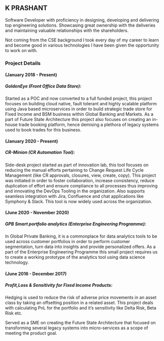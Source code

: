 ## K PRASHANT

Software Developer with proficiency in designing, developing and delivering top engineering solutions. Showcasing great ownership with the deliveries and maintaining valuable relationships with the shareholders. 

Not coming from the CSE background I took every day of my career to learn and become good in various technologies I have been given the opportunity to work on with.

### Project Details

#### (January 2018 - Present)
##### GoldenEye (Front Office Data Store):
Started as a POC and now converted to a full funded project, this project focuses on building cloud native, fault tolerant and highly scalable platform using Java based microservices in order to build strategic trade store for Fixed Income and BSM business within Global Banking and Markets. As a part of Future State Architecture this project also focuses on creating an in-house trade booking platform, hence demising a plethora of legacy systems used to book trades for this business.

#### (January  2020 - Present)
##### CR-Minion (CR Automation Tool): 
Side-desk project started as part of innovation lab, this tool focuses on reducing the manual efforts pertaining to Change Request Life Cycle Management (like CR approvals, closures, view, create, copy). This project was initiated in order to foster collaboration, increase consistency, reduce duplication of effort and ensure compliance to all processes thus improving and innovating the DevOps Tooling in the organization. Also supports seamless integration with Jira, Confluence and chat applications like Symphony & Slack. This tool is now widely used across the organization.

#### (June 2020 - November 2020)
##### GPB Smart portfolio analytics (Enterprise Engineering Programme): 
In Global Private Banking, it is a commonplace for data analytics tools to be used across customer portfolios in order to perform customer segmentation, turn data into insights and provide personalized offers. As a part of the Enterprise Engineering Programme this small project requires us to create a working prototype of the analytics tool using data science technology.

#### (June 2016 - December 2017)
##### Profit,Loss & Sensitivity for Fixed Income Products:
Hedging is used to reduce the risk of adverse price movements in an asset class by taking an offsetting position in a related asset. This project deals with calculating PnL for the portfolio and it’s sensitivity like Delta Risk, Beta Risk etc.


Served as a SME on creating the Future State Architecture that focused on transforming several legacy systems into micro-services as a scope of meeting the product goal.


